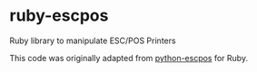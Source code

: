 ruby-escpos
===========

Ruby library to manipulate ESC/POS Printers

This code was originally adapted from [python-escpos][python-escpos] for Ruby.

[python-escpos]: https://code.google.com/p/python-escpos/
